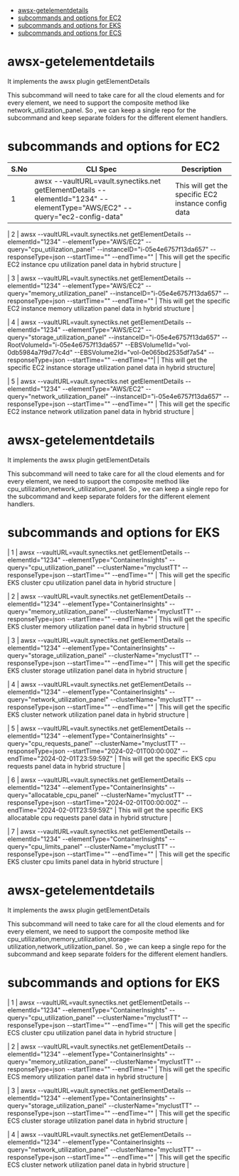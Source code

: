
- [awsx-getelementdetails](#awsx-getelementdetails)
- [subcommands and options for EC2](#subcommands-and-options-for-ec2)
- [subcommands and options for EKS](#subcommands-and-options-for-eks)
- [subcommands and options for ECS](#subcommands-and-options-for-ecs)



# awsx-getelementdetails
It implements the awsx plugin getElementDetails 

This subcommand will need to take care for all the cloud elements and for every element, we need to support the composite method like network_utilization_panel. So , we can keep a single repo for the subcommand and keep separate folders for the different element handlers.
# subcommands and options for EC2

| S.No | CLI Spec|  Description                           
|------|----------------|----------------------|
| 1    | awsx --vaultURL=vault.synectiks.net getElementDetails --elementId="1234" --elementType="AWS/EC2" --query="ec2-config-data"  | This will get the specific EC2 instance config data |

| 2    | awsx --vaultURL=vault.synectiks.net getElementDetails --elementId="1234" --elementType="AWS/EC2" --query="cpu_utilization_panel" --instanceID="i-05e4e6757f13da657" --responseType=json --startTime="" --endTime="" | This will get the specific EC2 instance cpu utilization panel data in hybrid structure |

| 3    | awsx --vaultURL=vault.synectiks.net getElementDetails --elementId="1234" --elementType="AWS/EC2" --query="memory_utilization_panel" --instanceID="i-05e4e6757f13da657" --responseType=json --startTime="" --endTime="" | This will get the specific EC2 instance memory utilization panel data in hybrid structure |

| 4   | awsx --vaultURL=vault.synectiks.net getElementDetails --elementId="1234" --elementType="AWS/EC2" --query="storage_utilization_panel" --instanceID="i-05e4e6757f13da657" --RootVolumeId="i-05e4e6757f13da657" --EBSVolume1Id="vol-0db5984a7f9d77c4d" --EBSVolume2Id="vol-0e065bd2535df7a54" --responseType=json --startTime="" --endTime=""|
| This will get the specific EC2 instance storage utilization panel data in hybrid structure|

| 5   | awsx --vaultURL=vault.synectiks.net getElementDetails --elementId="1234" --elementType="AWS/EC2" --query="network_utilization_panel" --instanceID="i-05e4e6757f13da657" --responseType=json --startTime="" --endTime="" | This will get the specific EC2 instance network utilization panel data in hybrid structure |

# awsx-getelementdetails
It implements the awsx plugin getElementDetails 

This subcommand will need to take care for all the cloud elements and for every element, we need to support the composite method like cpu_utilization,network_utilization_panel. So , we can keep a single repo for the subcommand and keep separate folders for the different element handlers.

# subcommands and options for EKS

| 1   | awsx --vaultURL=vault.synectiks.net getElementDetails --elementId="1234" --elementType="ContainerInsights" --query="cpu_utilization_panel" --clusterName="myclustTT" --responseType=json   --startTime="" --endTime="" | This will get the specific EKS cluster cpu utilization panel data in hybrid structure |

| 2   | awsx --vaultURL=vault.synectiks.net getElementDetails --elementId="1234" --elementType="ContainerInsights" --query="memory_utilization_panel" --clusterName="myclustTT" --responseType=json   --startTime="" --endTime="" | This will get the specific EKS cluster memory utilization panel data in hybrid structure |

| 3  | awsx --vaultURL=vault.synectiks.net getElementDetails --elementId="1234" --elementType="ContainerInsights" --query="storage_utilization_panel" --clusterName="myclustTT" --responseType=json   --startTime="" --endTime="" | This will get the specific EKS cluster storage utilization panel data in hybrid structure |

| 4  | awsx --vaultURL=vault.synectiks.net getElementDetails --elementId="1234" --elementType="ContainerInsights" --query="network_utilization_panel" --clusterName="myclustTT" --responseType=json   --startTime="" --endTime=""  | This will get the specific EKS cluster network utilization panel data in hybrid structure |

| 5   | awsx --vaultURL=vault.synectiks.net getElementDetails --elementId="1234" --elementType="ContainerInsights" --query="cpu_requests_panel"  --clusterName="myclustTT" --responseType=json   --startTime="2024-02-01T00:00:00Z" --endTime="2024-02-01T23:59:59Z"   | This will get the specific EKS cpu requests panel data in hybrid structure |

| 6   | awsx --vaultURL=vault.synectiks.net getElementDetails --elementId="1234" --elementType="ContainerInsights" --query="allocatable_cpu_panel"  --clusterName="myclustTT" --responseType=json   --startTime="2024-02-01T00:00:00Z" --endTime="2024-02-01T23:59:59Z"    | This will get the specific EKS allocatable cpu requests panel data in hybrid structure |

| 7  | awsx --vaultURL=vault.synectiks.net getElementDetails --elementId="1234" --elementType="ContainerInsights" --query="cpu_limits_panel"  --clusterName="myclustTT" --responseType=json   --startTime="" --endTime=""    | This will get the specific EKS cluster cpu limits  panel data in hybrid structure |


# awsx-getelementdetails
It implements the awsx plugin getElementDetails 

This subcommand will need to take care for all the cloud elements and for every element, we need to support the composite method like cpu_utilization,memory_utilization,storage-utilization,network_utilization_panel. So , we can keep a single repo for the subcommand and keep separate folders for the different element handlers.

# subcommands and options for EKS

| 1   | awsx --vaultURL=vault.synectiks.net getElementDetails --elementId="1234" --elementType="ContainerInsights" --query="cpu_utilization_panel" --clusterName="myclustTT" --responseType=json   --startTime="" --endTime=""  | This will get the specific ECS cluster cpu utilization panel data in hybrid structure |

| 2   | awsx --vaultURL=vault.synectiks.net getElementDetails --elementId="1234" --elementType="ContainerInsights" --query="memory_utilization_panel"  --clusterName="myclustTT" --responseType=json   --startTime="" --endTime="" | This will get the specific ECS memory utilization panel data in hybrid structure |

| 3  | awsx --vaultURL=vault.synectiks.net getElementDetails --elementId="1234" --elementType="ContainerInsights" --query="storage_utilization_panel" --clusterName="myclustTT" --responseType=json   --startTime="" --endTime="" | This will get the specific ECS cluster storage utilization panel data in hybrid structure |

| 4  | awsx --vaultURL=vault.synectiks.net getElementDetails --elementId="1234" --elementType="ContainerInsights  --query="network_utilization_panel" --clusterName="myclustTT" --responseType=json   --startTime="" --endTime=""  | This will get the specific ECS cluster network utilization panel data in hybrid structure |











